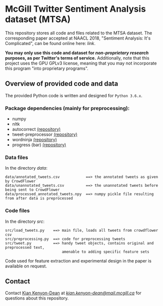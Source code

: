 # McGill Twitter Sentiment Analysis dataset (MTSA)
This repository stores all code and files related to the MTSA dataset. The corresponding paper accepted at NAACL 2018, "Sentiment Analysis: It's Complicated", can be found online here: *link*.

**You may only use this code and dataset for _non-proprietary research_ purposes, as per Twitter's terms of service.** Additionally, note that this project uses the GPU GPLv3 license, meaning that you may not incorporate this program "into proprietary programs".

## Overview of provided code and data
The provided Python code is written and designed for `Python 3.6.x`.

### Package dependencies (mainly for preprocessing):
* numpy
* nltk
* autocorrect [(repository)](https://github.com/phatpiglet/autocorrect/)
* tweet-preprocessor [(repository)](https://pypi.python.org/pypi/tweet-preprocessor/0.4.0)
* wordninja [(repository)](https://github.com/keredson/wordninja)
* progress (bar) [(repository)](https://pypi.python.org/pypi/progress)

### Data files
In the directory *data*:
```
data/annotated_tweets.csv            ==> the annotated tweets as given by CrowdFlower
data/unannotated_tweets.csv          ==> the unannotated tweets before being sent to CrowdFlower
data/processed_annotated_tweets.npy  ==> numpy pickle file resulting from after data is preprocessed
```

### Code files
In the directory *src*:
```
src/load_tweets.py    ==> main file, loads all tweets from crowdflower csv
src/preprocessing.py  ==> code for preprocessing tweets
src/tweet.py          ==> handy tweet objects, contains original and preprocessed text,
                          amenable to adding specific feature sets
```

Code used for feature extraction and experimental design in the paper is available on request.

## Contact
Contact [Kian Kenyon-Dean](https://kiankd.github.io/) at *kian.kenyon-dean@mail.mcgill.ca* for questions about this repository.
